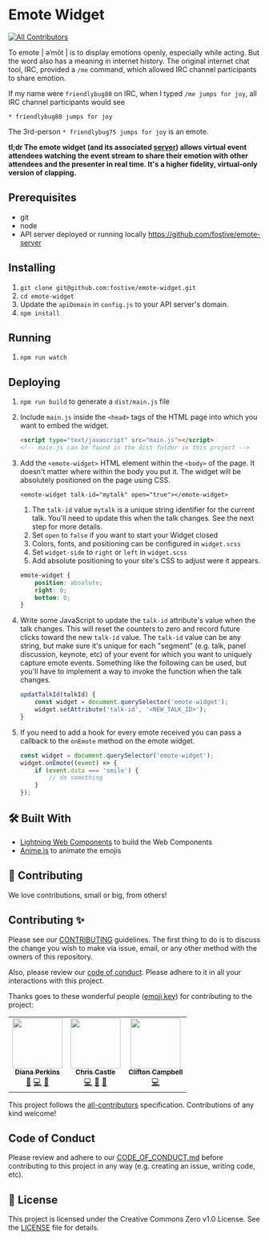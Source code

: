 # Emote Widget

<!-- ALL-CONTRIBUTORS-BADGE:START - Do not remove or modify this section -->
[![All Contributors](https://img.shields.io/badge/all_contributors-3-orange.svg?style=flat-square)](#contributors-)
<!-- ALL-CONTRIBUTORS-BADGE:END -->

To emote | əˈmōt | is to display emotions openly, especially while acting. But the word also has a meaning in internet history. The original internet chat tool, IRC, provided a `/me` command, which allowed IRC channel participants to share emotion.

If my name were `friendlybug80` on IRC, when I typed `/me jumps for joy`, all IRC channel participants would see

```
* friendlybug80 jumps for joy
```

The 3rd-person `* friendlybug75 jumps for joy` is an emote.

**tl;dr The emote widget (and its associated [server](https://github.com/fostive/emote-server)) allows virtual event attendees watching the event stream to share their emotion with other attendees and the presenter in real time. It's a higher fidelity, virtual-only version of clapping.**

## Prerequisites

-   git
-   node
-   API server deployed or running locally https://github.com/fostive/emote-server

## Installing

1. `git clone git@github.com:fostive/emote-widget.git`
1. `cd emote-widget`
1. Update the `apiDomain` in `config.js` to your API server's domain.
1. `npm install`

## Running

1. `npm run watch`

## Deploying

1. `npm run build` to generate a `dist/main.js` file
1. Include `main.js` inside the `<head>` tags of the HTML page into which you want to embed the widget.

    ```html
    <script type="text/javascript" src="main.js"></script>
    <!-- main.js can be found in the dist folder in this project -->
    ```

1. Add the `<emote-widget>` HTML element within the `<body>` of the page. It doesn't matter where within the body you put it. The widget will be absolutely positioned on the page using CSS.

    `<emote-widget talk-id="mytalk" open="true"></emote-widget>`

    1. The `talk-id` value `mytalk` is a unique string identifier for the current talk. You'll need to update this when the talk changes. See the next step for more details.
    1. Set `open` to `false` if you want to start your Widget closed
    1. Colors, fonts, and positioning can be configured in `widget.scss`
    1. Set `widget-side` to `right` or `left` in `widget.scss`
    1. Add absolute positioning to your site's CSS to adjust were it appears.

    ```css
    emote-widget {
        position: absolute;
        right: 0;
        bottom: 0;
    }
    ```

1. Write some JavaScript to update the `talk-id` attribute's value when the talk changes. This will reset the counters to zero and record future clicks toward the new `talk-id` value. The `talk-id` value can be any string, but make sure it's unique for each "segment" (e.g. talk, panel discussion, keynote, etc) of your event for which you want to uniquely capture emote events. Something like the following can be used, but you'll have to implement a way to invoke the function when the talk changes.

    ```javascript
    updatTalkId(talkId) {
        const widget = document.querySelector('emote-widget');
        widget.setAttribute('talk-id', '<NEW_TALK_ID>');
    }
    ```

1. If you need to add a hook for every emote received you can pass a callback to the `onEmote` method on the emote widget.

    ```javascript
    const widget = document.querySelector('emote-widget');
    widget.onEmote((event) => {
        if (event.data === 'smile') {
            // do something
        }
    });
    ```

## 🛠 Built With

-   [Lightning Web Components](https://lwc.dev) to build the Web Components
-   [Anime.js](https://animejs.com) to animate the emojis

## 🤝 Contributing

We love contributions, small or big, from others!

## Contributing ✨

Please see our [CONTRIBUTING](https://github.com/fostive/.github/blob/main/CONTRIBUTING.md) guidelines. The first thing to do is to discuss the change you wish to make via issue, email, or any other method with the owners of this repository.

Also, please review our [code of conduct](https://github.com/fostive/.github/blob/main/CODE_OF_CONDUCT.md). Please adhere to it in all your interactions with this project.

Thanks goes to these wonderful people ([emoji key](https://allcontributors.org/docs/en/emoji-key)) for contributing to the project:

<!-- ALL-CONTRIBUTORS-LIST:START - Do not remove or modify this section -->
<!-- prettier-ignore-start -->
<!-- markdownlint-disable -->
<table>
  <tr>
    <td align="center"><a href="https://github.com/DianaPerkinsDesign"><img src="https://avatars0.githubusercontent.com/u/3477197?v=4" width="100px;" alt=""/><br /><sub><b>Diana Perkins</b></sub></a><br /><a href="#design-DianaPerkinsDesign" title="Design">🎨</a> <a href="https://github.com/fostive/emote-widget/commits?author=DianaPerkinsDesign" title="Code">💻</a> <a href="#ideas-DianaPerkinsDesign" title="Ideas, Planning, & Feedback">🤔</a></td>
    <td align="center"><a href="https://crc.io"><img src="https://avatars3.githubusercontent.com/u/275734?v=4" width="100px;" alt=""/><br /><sub><b>Chris Castle</b></sub></a><br /><a href="https://github.com/fostive/emote-widget/commits?author=crcastle" title="Code">💻</a> <a href="https://github.com/fostive/emote-widget/commits?author=crcastle" title="Documentation">📖</a> <a href="#ideas-crcastle" title="Ideas, Planning, & Feedback">🤔</a></td>
    <td align="center"><a href="https://clif.world"><img src="https://avatars2.githubusercontent.com/u/13678764?v=4" width="100px;" alt=""/><br /><sub><b>Clifton Campbell</b></sub></a><br /><a href="https://github.com/fostive/emote-widget/commits?author=clif-os" title="Code">💻</a></td>
  </tr>
</table>

<!-- markdownlint-enable -->
<!-- prettier-ignore-end -->
<!-- ALL-CONTRIBUTORS-LIST:END -->

This project follows the [all-contributors](https://github.com/all-contributors/all-contributors) specification. Contributions of any kind welcome!

## Code of Conduct

Please review and adhere to our [CODE_OF_CONDUCT.md](https://github.com/fostive/.github/blob/main/CODE_OF_CONDUCT.md) before contributing to this project in any way (e.g. creating an issue, writing code, etc).

## 📝 License

This project is licensed under the Creative Commons Zero v1.0 License. See the [LICENSE](LICENSE) file for details.
